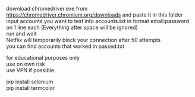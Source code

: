download chromedriver.exe from https://chromedriver.chromium.org/downloads and paste it in this folder  
input accounts you want to test into accounts.txt in format email:password on 1 line each (Everything after space will be ignored)  
run and wait  
Netflix will temporarily block your connection after 50 attempts  
you can find accounts that worked in passed.txt

for educational purposes only  
use on own risk  
use VPN if possible

pip install selenium  
pip install termcolor
